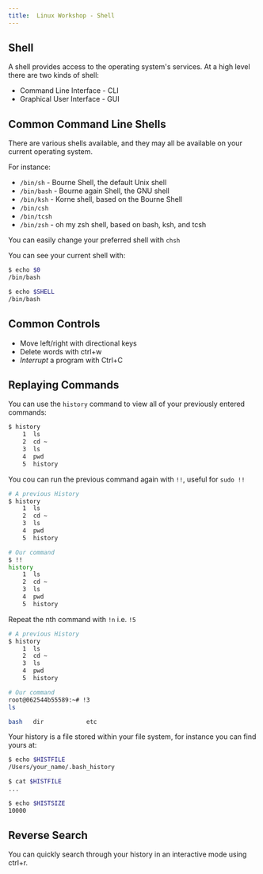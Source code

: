 ```yaml
---
title:  Linux Workshop - Shell
---
```


## Shell

A shell provides access to the operating system's services. At a high level there are two kinds
of shell:

* Command Line Interface - CLI
* Graphical User Interface - GUI

## Common Command Line Shells

There are various shells available, and they may all be available on your current operating system.

For instance:

* `/bin/sh` - Bourne Shell, the default Unix shell
* `/bin/bash` - Bourne again Shell, the GNU shell
* `/bin/ksh` - Korne shell, based on the Bourne Shell
* `/bin/csh`
* `/bin/tcsh`
* `/bin/zsh` - oh my zsh shell, based on bash, ksh, and tcsh

You can easily change your preferred shell with `chsh`

You can see your current shell with:

```bash
$ echo $0
/bin/bash

$ echo $SHELL
/bin/bash
```

## Common Controls

* Move left/right with directional keys
* Delete words with ctrl+w
* _Interrupt_ a program with Ctrl+C

## Replaying Commands

You can use the `history` command to view all of your previously entered commands:

```bash
$ history
    1  ls
    2  cd ~
    3  ls
    4  pwd
    5  history
```

You cou can run the previous command again with `!!`, useful for `sudo !!`

```bash
# A previous History
$ history
    1  ls
    2  cd ~
    3  ls
    4  pwd
    5  history

# Our command
$ !!
history
    1  ls
    2  cd ~
    3  ls
    4  pwd
    5  history
```

Repeat the nth command with `!n` i.e. `!5`

```bash
# A previous History
$ history
    1  ls
    2  cd ~
    3  ls
    4  pwd
    5  history

# Our command
root@062544b55589:~# !3
ls

bash   dir            etc
```

Your history is a file stored within your file system, for instance you can find yours at:

```bash
$ echo $HISTFILE
/Users/your_name/.bash_history

$ cat $HISTFILE
...

$ echo $HISTSIZE
10000
```

## Reverse Search

You can quickly search through your history in an interactive mode using ctrl+r.

<!-- TODO: Add recording -->
